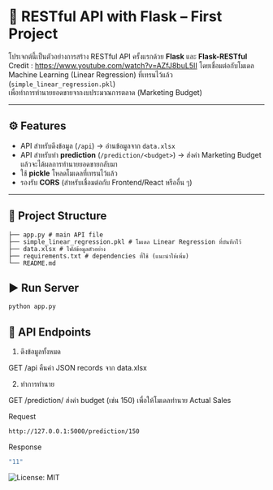 # 📌 RESTful API with Flask – First Project

โปรเจกต์นี้เป็นตัวอย่างการสร้าง RESTful API ครั้งแรกด้วย **Flask** และ **Flask-RESTful**  
Credit : https://www.youtube.com/watch?v=AZfJ8buL5II 
โดยเชื่อมต่อกับโมเดล Machine Learning (Linear Regression) ที่เทรนไว้แล้ว (`simple_linear_regression.pkl`)  
เพื่อทำการทำนายยอดขายจากงบประมาณการตลาด (Marketing Budget)

---

## ⚙️ Features
- API สำหรับดึงข้อมูล (`/api`) → อ่านข้อมูลจาก `data.xlsx`
- API สำหรับทำ **prediction** (`/prediction/<budget>`) → ส่งค่า Marketing Budget แล้วจะได้ผลการทำนายยอดขายกลับมา
- ใช้ **pickle** โหลดโมเดลที่เทรนไว้แล้ว
- รองรับ **CORS** (สำหรับเชื่อมต่อกับ Frontend/React หรืออื่น ๆ)

---

## 📂 Project Structure
```plaintext
├── app.py # main API file
├── simple_linear_regression.pkl # โมเดล Linear Regression ที่บันทึกไว้
├── data.xlsx # ไฟล์ข้อมูลตัวอย่าง
├── requirements.txt # dependencies ที่ใช้ (แนะนำให้เพิ่ม)
└── README.md
```

## ▶️ Run Server
```bash
python app.py
```
## 🔗 API Endpoints
1) ดึงข้อมูลทั้งหมด

GET /api
คืนค่า JSON records จาก data.xlsx

2) ทำการทำนาย

GET /prediction/<budget>
ส่งค่า budget (เช่น 150) เพื่อให้โมเดลทำนาย Actual Sales

Request
```bash
http://127.0.0.1:5000/prediction/150
```
Response
```bash
"11"
```
![License: MIT](https://img.shields.io/badge/License-MIT-yellow.svg)